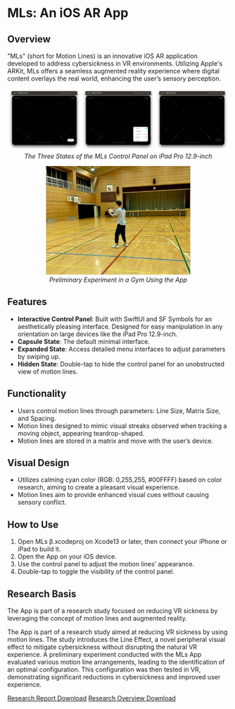 # MLs: An iOS AR App

## Overview
"MLs" (short for Motion Lines) is an innovative iOS AR application developed to address cybersickness in VR environments. Utilizing Apple's ARKit, MLs offers a seamless augmented reality experience where digital content overlays the real world, enhancing the user’s sensory perception.
<p align="center">
<img src="Images/s3.png" /><br>
<em>The Three States of the MLs Control Panel on iPad Pro 12.9-inch</em>
</p>
<p align="center">
<img src="Images/ex.jpg" width="65%" /><br>
<em>Preliminary Experiment in a Gym Using the App</em>
</p>

## Features
- **Interactive Control Panel**: Built with SwiftUI and SF Symbols for an aesthetically pleasing interface. Designed for easy manipulation in any orientation on large devices like the iPad Pro 12.9-inch.
- **Capsule State**: The default minimal interface.
- **Expanded State**: Access detailed menu interfaces to adjust parameters by swiping up.
- **Hidden State**: Double-tap to hide the control panel for an unobstructed view of motion lines.

## Functionality
- Users control motion lines through parameters: Line Size, Matrix Size, and Spacing.
- Motion lines designed to mimic visual streaks observed when tracking a moving object, appearing teardrop-shaped.
- Motion lines are stored in a matrix and move with the user’s device.


## Visual Design
- Utilizes calming cyan color (RGB: 0,255,255, #00FFFF) based on color research, aiming to create a pleasant visual experience.
- Motion lines aim to provide enhanced visual cues without causing sensory conflict.


## How to Use
1.  Open MLs β.xcodeproj on Xcode13 or later, then connect your iPhone or iPad to build it.
2.	Open the App on your iOS device.
3.	Use the control panel to adjust the motion lines’ appearance.
4.	Double-tap to toggle the visibility of the control panel.


## Research Basis
The App is part of a research study focused on reducing VR sickness by leveraging the concept of motion lines and augmented reality.

The App is part of a research study aimed at reducing VR sickness by using motion lines.  The study introduces the Line Effect, a novel peripheral visual effect to mitigate cybersickness without disrupting the natural VR experience.  A preliminary experiment conducted with the MLs App evaluated various motion line arrangements, leading to the identification of an optimal configuration.  This configuration was then tested in VR, demonstrating significant reductions in cybersickness and improved user experience.

[Research Report Download](https://drive.google.com/file/d/1yxPIE7ruP1nEx6b3l1g3n-zT26zpN-XS/view?usp=share_link) 
[Research Overview Download](https://drive.google.com/file/d/1EIDYY1DrOviFCu-5gos2_iJj2YyCfPlu/view?usp=share_link)
